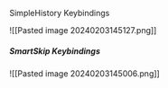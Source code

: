 SimpleHistory Keybindings

![[Pasted image 20240203145127.png]]

##### SmartSkip Keybindings

![[Pasted image 20240203145006.png]]
